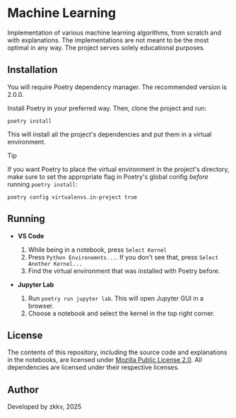# Machine Learning

Implementation of various machine learning algorithms, from scratch and with explanations. The implementations are not meant to be the most optimal in any way. The project serves solely educational purposes.

## Installation

You will require Poetry dependency manager. The recommended version is 2.0.0. 

Install Poetry in your preferred way. Then, clone the project and run:

```
poetry install
```

This will install all the project's dependencies and put them in a virtual environment.

> [!TIP]
> If you want Poetry to place the virtual environment in the project's directory, make sure to set the appropriate flag in Poetry's global config *before* running `poetry install`:
> ```
> poetry config virtualenvs.in-project true
> ```

## Running

- **VS Code**
	1. While being in a notebook, press `Select Kernel`
	2. Press `Python Environemnts...`. If you don't see that, press `Select Another Kernel...`
	3. Find the virtual environment that was installed with Poetry before. 

- **Jupyter Lab**
	1. Run `poetry run jupyter lab`. This will open Jupyter GUI in a browser.
	2. Choose a notebook and select the kernel in the top right corner.

## License
The contents of this repository, including the source code and explanations in the notebooks, are licensed under [Mozilla Public License 2.0](https://choosealicense.com/licenses/mpl-2.0/). All dependencies are licensed under their respective licenses.

## Author
Developed by zkkv, 2025
